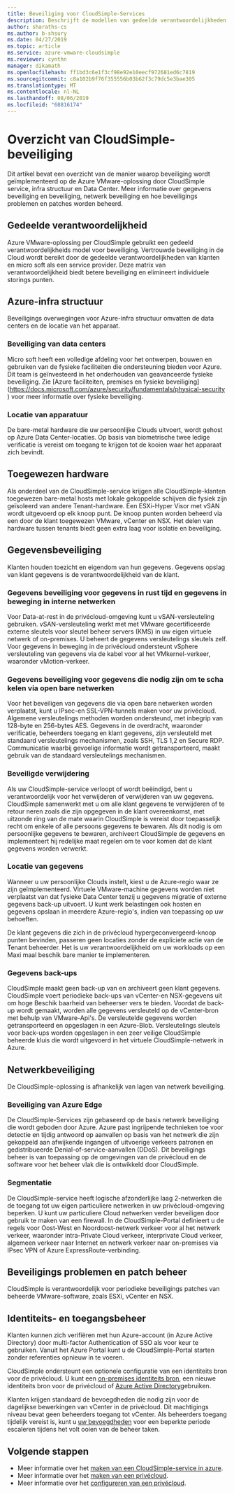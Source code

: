 ```yaml
---
title: Beveiliging voor CloudSimple-Services
description: Beschrijft de modellen van gedeelde verantwoordelijkheden voor de beveiliging van CloudSimple-Services
author: sharaths-cs
ms.author: b-shsury
ms.date: 04/27/2019
ms.topic: article
ms.service: azure-vmware-cloudsimple
ms.reviewer: cynthn
manager: dikamath
ms.openlocfilehash: ff1bd3c6e1f3cf98e92e10eecf972681ed6c7819
ms.sourcegitcommit: c8a102b9f76f355556b03b62f3c79dc5e3bae305
ms.translationtype: MT
ms.contentlocale: nl-NL
ms.lasthandoff: 08/06/2019
ms.locfileid: "68816174"
---
```

# <a name="cloudsimple-security-overview"></a>Overzicht van CloudSimple-beveiliging

Dit artikel bevat een overzicht van de manier waarop beveiliging wordt geïmplementeerd op de Azure VMware-oplossing door CloudSimple service, infra structuur en Data Center. Meer informatie over gegevens beveiliging en beveiliging, netwerk beveiliging en hoe beveiligings problemen en patches worden beheerd.

## <a name="shared-responsibility"></a>Gedeelde verantwoordelijkheid

Azure VMware-oplossing per CloudSimple gebruikt een gedeeld verantwoordelijkheids model voor beveiliging. Vertrouwde beveiliging in de Cloud wordt bereikt door de gedeelde verantwoordelijkheden van klanten en micro soft als een service provider. Deze matrix van verantwoordelijkheid biedt betere beveiliging en elimineert individuele storings punten.

## <a name="azure-infrastructure"></a>Azure-infra structuur 

Beveiligings overwegingen voor Azure-infra structuur omvatten de data centers en de locatie van het apparaat.

### <a name="datacenter-security"></a>Beveiliging van data centers 

Micro soft heeft een volledige afdeling voor het ontwerpen, bouwen en gebruiken van de fysieke faciliteiten die ondersteuning bieden voor Azure. Dit team is geïnvesteerd in het onderhouden van geavanceerde fysieke beveiliging. Zie [Azure faciliteiten, premises en fysieke beveiliging] (https://docs.microsoft.com/azure/security/fundamentals/physical-security ) voor meer informatie over fysieke beveiliging.

### <a name="equipment-location"></a>Locatie van apparatuur

De bare-metal hardware die uw persoonlijke Clouds uitvoert, wordt gehost op Azure Data Center-locaties. Op basis van biometrische twee ledige verificatie is vereist om toegang te krijgen tot de kooien waar het apparaat zich bevindt.

## <a name="dedicated-hardware"></a>Toegewezen hardware

Als onderdeel van de CloudSimple-service krijgen alle CloudSimple-klanten toegewezen bare-metal hosts met lokale gekoppelde schijven die fysiek zijn geïsoleerd van andere Tenant-hardware. Een ESXi-Hyper Visor met vSAN wordt uitgevoerd op elk knoop punt. De knoop punten worden beheerd via een door de klant toegewezen VMware, vCenter en NSX. Het delen van hardware tussen tenants biedt geen extra laag voor isolatie en beveiliging.

## <a name="data-security"></a>Gegevensbeveiliging

Klanten houden toezicht en eigendom van hun gegevens. Gegevens opslag van klant gegevens is de verantwoordelijkheid van de klant.

### <a name="data-protection-for-data-at-rest-and-data-in-motion-within-internal-networks"></a>Gegevens beveiliging voor gegevens in rust tijd en gegevens in beweging in interne netwerken

Voor Data-at-rest in de privécloud-omgeving kunt u vSAN-versleuteling gebruiken. vSAN-versleuteling werkt met met VMware gecertificeerde externe sleutels voor sleutel beheer servers (KMS) in uw eigen virtuele netwerk of on-premises. U beheert de gegevens versleutelings sleutels zelf. Voor gegevens in beweging in de privécloud ondersteunt vSphere versleuteling van gegevens via de kabel voor al het VMkernel-verkeer, waaronder vMotion-verkeer.

### <a name="data-protection-for-data-thats-required-to-move-through-public-networks"></a>Gegevens beveiliging voor gegevens die nodig zijn om te scha kelen via open bare netwerken

Voor het beveiligen van gegevens die via open bare netwerken worden verplaatst, kunt u IPsec-en SSL-VPN-tunnels maken voor uw privécloud. Algemene versleutelings methoden worden ondersteund, met inbegrip van 128-byte en 256-bytes AES. Gegevens in de overdracht, waaronder verificatie, beheerders toegang en klant gegevens, zijn versleuteld met standaard versleutelings mechanismen, zoals SSH, TLS 1,2 en Secure RDP. Communicatie waarbij gevoelige informatie wordt getransporteerd, maakt gebruik van de standaard versleutelings mechanismen.

### <a name="secure-disposal"></a>Beveiligde verwijdering 

Als uw CloudSimple-service verloopt of wordt beëindigd, bent u verantwoordelijk voor het verwijderen of verwijderen van uw gegevens. CloudSimple samenwerkt met u om alle klant gegevens te verwijderen of te retour neren zoals die zijn opgegeven in de klant overeenkomst, met uitzonde ring van de mate waarin CloudSimple is vereist door toepasselijk recht om enkele of alle persoons gegevens te bewaren. Als dit nodig is om persoonlijke gegevens te bewaren, archiveert CloudSimple de gegevens en implementeert hij redelijke maat regelen om te voor komen dat de klant gegevens worden verwerkt.

### <a name="data-location"></a>Locatie van gegevens

Wanneer u uw persoonlijke Clouds instelt, kiest u de Azure-regio waar ze zijn geïmplementeerd. Virtuele VMware-machine gegevens worden niet verplaatst van dat fysieke Data Center tenzij u gegevens migratie of externe gegevens back-up uitvoert. U kunt werk belastingen ook hosten en gegevens opslaan in meerdere Azure-regio's, indien van toepassing op uw behoeften.

De klant gegevens die zich in de privécloud hypergeconvergeerd-knoop punten bevinden, passeren geen locaties zonder de expliciete actie van de Tenant beheerder. Het is uw verantwoordelijkheid om uw workloads op een Maxi maal beschik bare manier te implementeren.

### <a name="data-backups"></a>Gegevens back-ups
CloudSimple maakt geen back-up van en archiveert geen klant gegevens. CloudSimple voert periodieke back-ups van vCenter-en NSX-gegevens uit om hoge Beschik baarheid van beheerser vers te bieden. Voordat de back-up wordt gemaakt, worden alle gegevens versleuteld op de vCenter-bron met behulp van VMware-Api's. De versleutelde gegevens worden getransporteerd en opgeslagen in een Azure-Blob. Versleutelings sleutels voor back-ups worden opgeslagen in een zeer veilige CloudSimple beheerde kluis die wordt uitgevoerd in het virtuele CloudSimple-netwerk in Azure.

## <a name="network-security"></a>Netwerkbeveiliging

De CloudSimple-oplossing is afhankelijk van lagen van netwerk beveiliging.

### <a name="azure-edge-security"></a>Beveiliging van Azure Edge

De CloudSimple-Services zijn gebaseerd op de basis netwerk beveiliging die wordt geboden door Azure. Azure past ingrijpende technieken toe voor detectie en tijdig antwoord op aanvallen op basis van het netwerk die zijn gekoppeld aan afwijkende ingangen of uitvoerige verkeers patronen en gedistribueerde Denial-of-service-aanvallen (DDoS). Dit beveiligings beheer is van toepassing op de omgevingen van de privécloud en de software voor het beheer vlak die is ontwikkeld door CloudSimple.

### <a name="segmentation"></a>Segmentatie

De CloudSimple-service heeft logische afzonderlijke laag 2-netwerken die de toegang tot uw eigen particuliere netwerken in uw privécloud-omgeving beperken. U kunt uw particuliere Cloud netwerken verder beveiligen door gebruik te maken van een firewall. In de CloudSimple-Portal definieert u de regels voor Oost-West en Noordoost-netwerk verkeer voor al het netwerk verkeer, waaronder intra-Private Cloud verkeer, interprivate Cloud verkeer, algemeen verkeer naar Internet en netwerk verkeer naar on-premises via IPsec VPN of Azure ExpressRoute-verbinding.

## <a name="vulnerability-and-patch-management"></a>Beveiligings problemen en patch beheer 

CloudSimple is verantwoordelijk voor periodieke beveiligings patches van beheerde VMware-software, zoals ESXi, vCenter en NSX.

## <a name="identity-and-access-management"></a>Identiteits- en toegangsbeheer

Klanten kunnen zich verifiëren met hun Azure-account (in Azure Active Directory) door multi-factor Authentication of SSO als voor keur te gebruiken. Vanuit het Azure Portal kunt u de CloudSimple-Portal starten zonder referenties opnieuw in te voeren.

CloudSimple ondersteunt een optionele configuratie van een identiteits bron voor de privécloud. U kunt een [on-premises identiteits bron](https://docs.azure.cloudsimple.com/set-vcenter-identity), een nieuwe identiteits bron voor de privécloud of [Azure Active Directory](https://docs.azure.cloudsimple.com/azure-ad)gebruiken.

Klanten krijgen standaard de bevoegdheden die nodig zijn voor de dagelijkse bewerkingen van vCenter in de privécloud. Dit machtigings niveau bevat geen beheerders toegang tot vCenter. Als beheerders toegang tijdelijk vereist is, kunt u [uw bevoegdheden](https://docs.azure.cloudsimple.com/escalate-private-cloud-privileges) voor een beperkte periode escaleren tijdens het volt ooien van de beheer taken.

## <a name="next-steps"></a>Volgende stappen

* Meer informatie over het [maken van een CloudSimple-service in azure](quickstart-create-cloudsimple-service.md).
* Meer informatie over het [maken van een privécloud](https://docs.azure.cloudsimple.com/create-private-cloud/).
* Meer informatie over het [configureren van een privécloud](quickstart-create-private-cloud.md).
